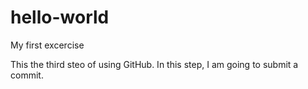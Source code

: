 # hello-world
My first excercise

This the third steo of using GitHub. In this step, I am going to submit a commit.
